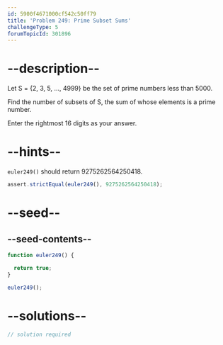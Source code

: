 ```yaml
---
id: 5900f4671000cf542c50ff79
title: 'Problem 249: Prime Subset Sums'
challengeType: 5
forumTopicId: 301896
---
```


# --description--

Let S = {2, 3, 5, ..., 4999} be the set of prime numbers less than 5000.

Find the number of subsets of S, the sum of whose elements is a prime number.

Enter the rightmost 16 digits as your answer.

# --hints--

`euler249()` should return 9275262564250418.

```js
assert.strictEqual(euler249(), 9275262564250418);
```

# --seed--

## --seed-contents--

```js
function euler249() {

  return true;
}

euler249();
```

# --solutions--

```js
// solution required
```
